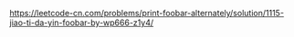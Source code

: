 https://leetcode-cn.com/problems/print-foobar-alternately/solution/1115-jiao-ti-da-yin-foobar-by-wp666-z1y4/
